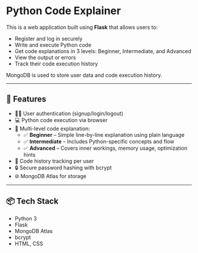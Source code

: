 # Python Code Explainer

This is a web application built using **Flask** that allows users to:

- Register and log in securely
- Write and execute Python code
- Get code explanations in 3 levels: Beginner, Intermediate, and Advanced
- View the output or errors
- Track their code execution history

MongoDB is used to store user data and code execution history.

---

## 🚀 Features

- 🧑‍💻 User authentication (signup/login/logout)
- 💻 Python code execution via browser
- 🧠 Multi-level code explanation:
  - ✅ **Beginner** – Simple line-by-line explanation using plain language
  - ✅ **Intermediate** – Includes Python-specific concepts and flow
  - ✅ **Advanced** – Covers inner workings, memory usage, optimization hints
- 📜 Code history tracking per user
- 🔒 Secure password hashing with bcrypt
- 🌐 MongoDB Atlas for storage

---

## 📦 Tech Stack

- Python 3
- Flask
- MongoDB Atlas
- bcrypt
- HTML, CSS 

